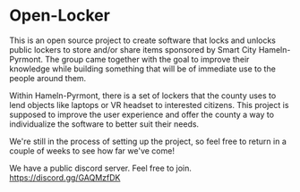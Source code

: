 # Open-Locker

This is an open source project to create software that locks and unlocks public lockers to store and/or share items sponsored by Smart City Hameln-Pyrmont.
The group came together with the goal to improve their knowledge while building something that will be of immediate use to the people around them.

Within Hameln-Pyrmont, there is a set of lockers that the county uses to lend objects like laptops or VR headset to interested citizens. This project is supposed to improve the user experience and offer the county a way to individualize the software to better suit their needs.

We're still in the process of setting up the project, so feel free to return in a couple of weeks to see how far we've come!

We have a public discord server. Feel free to join.
https://discord.gg/GAQMzfDK
